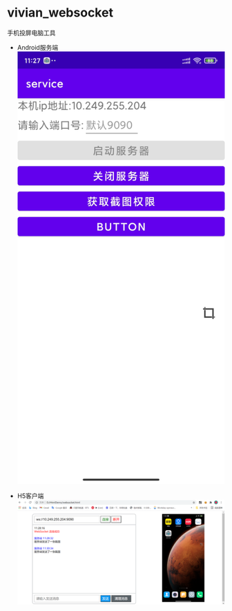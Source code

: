 # vivian_websocket
 手机投屏电脑工具
- Android服务端
![服务端](https://github.com/vivian0517/vivian_websocket/blob/main/pic/show_server.jpg?raw=true)

- H5客户端
![客户端](https://github.com/vivian0517/vivian_websocket/blob/main/pic/show_client.jpg?raw=true)

